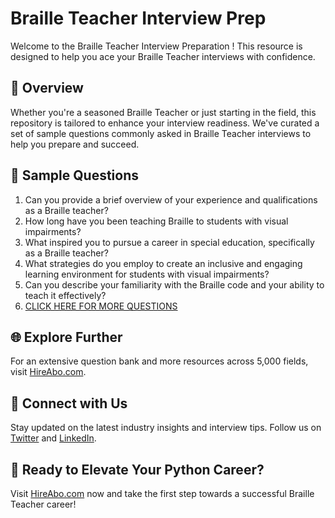 # Braille Teacher Interview Prep

Welcome to the Braille Teacher Interview Preparation ! This resource is designed to help you ace your Braille Teacher interviews with confidence.

## 🚀 Overview

Whether you're a seasoned Braille Teacher or just starting in the field, this repository is tailored to enhance your interview readiness. We've curated a set of sample questions commonly asked in Braille Teacher interviews to help you prepare and succeed.

## 📝 Sample Questions

1. Can you provide a brief overview of your experience and qualifications as a Braille teacher?
2. How long have you been teaching Braille to students with visual impairments?
3. What inspired you to pursue a career in special education, specifically as a Braille teacher?
4. What strategies do you employ to create an inclusive and engaging learning environment for students with visual impairments?
5. Can you describe your familiarity with the Braille code and your ability to teach it effectively?
6. [CLICK HERE FOR MORE QUESTIONS](https://hireabo.com/job/4_3_21/Braille%20Teacher)

## 🌐 Explore Further

For an extensive question bank and more resources across 5,000 fields, visit [HireAbo.com](https://www.hireabo.com).

## 📱 Connect with Us

Stay updated on the latest industry insights and interview tips. Follow us on [Twitter](https://twitter.com/hireabo) and [LinkedIn](https://www.linkedin.com/in/hire-abo-3609972a8/).

## 🚀 Ready to Elevate Your Python Career?

Visit [HireAbo.com](https://www.hireabo.com) now and take the first step towards a successful Braille Teacher career!